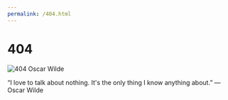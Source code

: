```yaml
---
permalink: /404.html
---
```


# 404

![404 Oscar Wilde](eustonmouse/Oscar_Wilde_3.jpg)


“I love to talk about nothing. It's the only thing I know anything about.”
― Oscar Wilde

